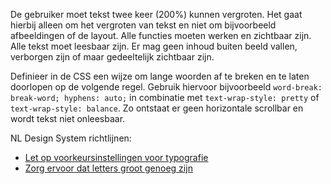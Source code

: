 <!-- @license CC0-1.0 -->

De gebruiker moet tekst twee keer (200%) kunnen vergroten. Het gaat hierbij alleen om het vergroten van tekst en niet om bijvoorbeeld afbeeldingen of de layout.
Alle functies moeten werken en zichtbaar zijn. Alle tekst moet leesbaar zijn. Er mag geen inhoud buiten beeld vallen, verborgen zijn of maar gedeeltelijk zichtbaar zijn.

Definieer in de CSS een wijze om lange woorden af te breken en te laten doorlopen op de volgende regel. Gebruik hiervoor bijvoorbeeld `word-break: break-word; hyphens: auto;` in combinatie met `text-wrap-style: pretty` of `text-wrap-style: balance`. Zo ontstaat er geen horizontale scrollbar en wordt tekst niet onleesbaar.

NL Design System richtlijnen:

- [Let op voorkeursinstellingen voor typografie](/richtlijnen/stijl/typografie/voorkeur)
- [Zorg ervoor dat letters groot genoeg zijn](/richtlijnen/stijl/typografie/lettergrootte)
